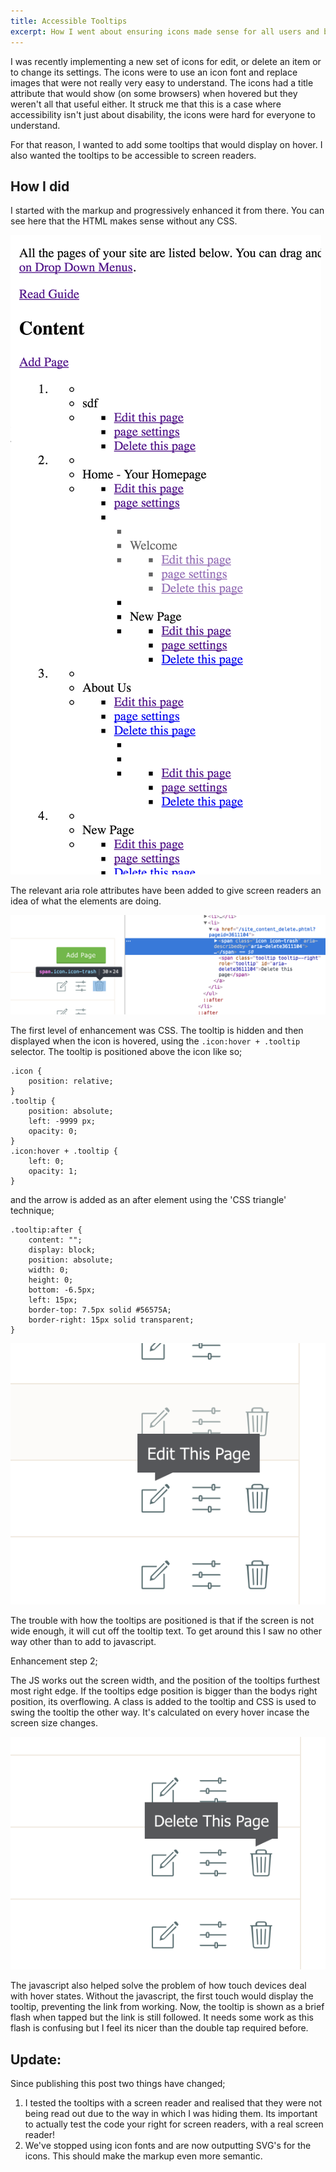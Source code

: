 ```yaml
---
title: Accessible Tooltips
excerpt: How I went about ensuring icons made sense for all users and browsers too.
---
```


I was recently implementing a new set of icons for edit, or delete an item or to change its settings.
The icons were to use an icon font and replace images that were not really very easy to understand.
The icons had a title attribute that would show (on some browsers) when hovered but they weren't all that useful either.
It struck me that this is a case where accessibility isn't just about disability, the icons were hard for everyone to understand.

For that reason, I wanted to add some tooltips that would display on hover.
I also wanted the tooltips to be accessible to screen readers.


## How I did
I started with the markup and progressively enhanced it from there.
You can see here that the HTML makes sense without any CSS.

![alt text](/assets/img/blog/tooltips/design6.png)

The relevant aria role attributes have been added to give screen readers an idea of what the elements are doing.

![alt text](/assets/img/blog/tooltips/design5.png)

The first level of enhancement was CSS. The tooltip is hidden and then displayed when the icon is hovered, using the `.icon:hover + .tooltip` selector.
The tooltip is positioned above the icon like so;

```
.icon {
    position: relative;
}
.tooltip {
    position: absolute;
    left: -9999 px;
    opacity: 0;
}
.icon:hover + .tooltip {
    left: 0;
    opacity: 1;
}
```

and the arrow is added as an after element using the 'CSS triangle' technique;

```
.tooltip:after {
    content: "";
    display: block;
    position: absolute;
    width: 0;
    height: 0;
    bottom: -6.5px;
    left: 15px;
    border-top: 7.5px solid #56575A;
    border-right: 15px solid transparent;
}
```

![alt text](/assets/img/blog/tooltips/design3.png)

The trouble with how the tooltips are positioned is that if the screen is not wide enough, it will cut off the tooltip text.
To get around this I saw no other way other than to add to javascript.

Enhancement step 2;

The JS works out the screen width, and the position of the tooltips furthest most right edge.
If the tooltips edge position is bigger than the bodys right position, its overflowing.
A class is added to the tooltip and CSS is used to swing the tooltip the other way.
It's calculated on every hover incase the screen size changes.

![alt text](/assets/img/blog/tooltips/design4.png)

The javascript also helped solve the problem of how touch devices deal with hover states. Without the javascript, the first touch would display the tooltip, preventing the link from working. Now, the tooltip is shown as a brief flash when tapped but the link is still followed. It needs some work as this flash is confusing but I feel its nicer than the double tap required before.

## Update:
Since publishing this post two things have changed;
1. I tested the tooltips with a screen reader and realised that they were not being read out due to the way in which I was hiding them. Its important to actually test the code your right for screen readers, with a real screen reader!
2. We've stopped using icon fonts and are now outputting SVG's for the icons. This should make the markup even more semantic.
